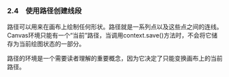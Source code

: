 ### 2.4　使用路径创建线段

路径可以用来在画布上绘制任何形状。路径就是一系列点以及这些点之间的连线。Canvas环境只能有一个“当前”路径，当调用context.save()方法时，不会将它储存为当前绘图状态的一部分。

路径的环境是一个需要读者理解的重要概念，因为它决定了只能变换画布上的当前路径。

